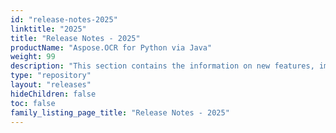 ```yaml
---
id: "release-notes-2025"
linktitle: "2025"
title: "Release Notes - 2025"
productName: "Aspose.OCR for Python via Java"
weight: 99
description: "This section contains the information on new features, improvements and fixes in Aspose.OCR for Python via Java for the year 2025."
type: "repository"
layout: "releases"
hideChildren: false
toc: false
family_listing_page_title: "Release Notes - 2025"
---
```

